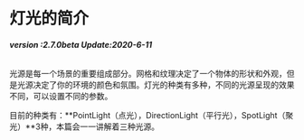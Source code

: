 # 灯光的简介

###### **version :2.7.0beta   Update:2020-6-11**

​	光源是每一个场景的重要组成部分。网格和纹理决定了一个物体的形状和外观，但是光源决定了你的环境的颜色和氛围。灯光的种类有多种，不同的光源呈现的效果不同，可以设置不同的参数。

​	目前的种类有：**PointLight（点光），DirectionLight（平行光），SpotLight（聚光）**3种，本篇会一一讲解着三种光源。
